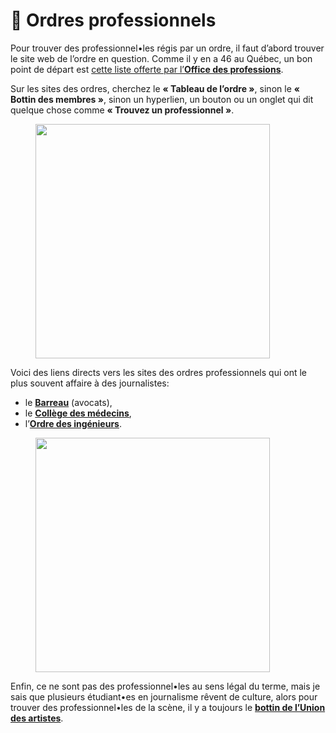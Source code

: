 # 💊 Ordres professionnels

Pour trouver des professionnel•les régis par un ordre, il faut d’abord trouver le site web de l’ordre en question. Comme il y en a 46 au Québec, un bon point de départ est [cette liste offerte par l’**Office des professions**](https://www.opq.gouv.qc.ca/ordres-professionnels/repertoires-des-membres/).

Sur les sites des ordres, cherchez le **« Tableau de l’ordre »**, sinon le **« Bottin des membres »**, sinon un hyperlien, un bouton ou un onglet qui dit quelque chose comme **« Trouvez un professionnel »**.

<figure><img src="https://www.barreau.qc.ca/dist/assets/logos/logo-black.svg" alt="" width="375"><figcaption></figcaption></figure>

Voici des liens directs vers les sites des ordres professionnels qui ont le plus souvent affaire à des journalistes:

* le [**Barreau**](https://www.barreau.qc.ca/fr/bottin-des-avocats) (avocats),
* le [**Collège des médecins**](../\[http:/cmq.org/bottin/index.aspx),
* l’[**Ordre des ingénieurs**](https://membres.oiq.qc.ca/OIQ/Public/Fr/Bottin/Recherche.aspx).

<figure><img src="https://bottin.uda.ca/assets/logo-uda-black.svg" alt="" width="375"><figcaption></figcaption></figure>

Enfin, ce ne sont pas des professionnel•les au sens légal du terme, mais je sais que plusieurs étudiant•es en journalisme rêvent de culture, alors pour trouver des professionnel•les de la scène, il y a toujours le [**bottin de l’Union des artistes**](https://bottin.uda.ca/).
